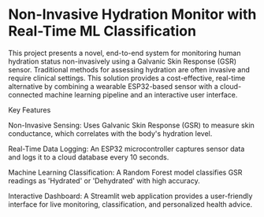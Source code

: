 # Non-Invasive Hydration Monitor with Real-Time ML Classification

This project presents a novel, end-to-end system for monitoring human hydration status non-invasively using a Galvanic Skin Response (GSR) sensor. Traditional methods for assessing hydration are often invasive and require clinical settings. This solution provides a cost-effective, real-time alternative by combining a wearable ESP32-based sensor with a cloud-connected machine learning pipeline and an interactive user interface.




Key Features

Non-Invasive Sensing: Uses Galvanic Skin Response (GSR) to measure skin conductance, which correlates with the body's hydration level.



Real-Time Data Logging: An ESP32 microcontroller captures sensor data and logs it to a cloud database every 10 seconds.



Machine Learning Classification: A Random Forest model classifies GSR readings as 'Hydrated' or 'Dehydrated' with high accuracy.




Interactive Dashboard: A Streamlit web application provides a user-friendly interface for live monitoring, classification, and personalized health advice.
